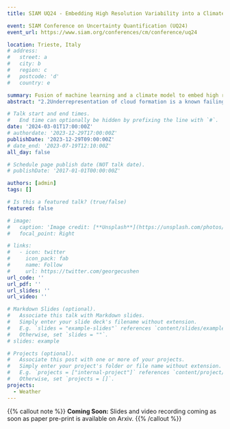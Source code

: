 ```yaml
---
title: SIAM UQ24 - Embedding High Resolution Variability into a Climate Simulation

event: SIAM Conference on Uncertainty Quantification (UQ24)
event_url: https://www.siam.org/conferences/cm/conference/uq24

location: Trieste, Italy
# address:
#   street: a
#   city: b
#   region: c
#   postcode: 'd'
#   country: e

summary: Fusion of machine learning and a climate model to embed high resolution variability into a coarse resolution climate simulation.
abstract: "2.2Underrepresentation of cloud formation is a known failing in current Climate simulations. This is due to the coarse grid resolution which is required due to the computational constraint of integrating over long time scales but does not permit the underlying cloud generating physical processes. This work employs a multi-output Gaussian Process (MOGP) trained on high resolution Unified Model (UM) runs and predicts the variability of temperature and specific humidity fields. A proof of concept study has been carried out where a trained MOGP model is coupled in-situ with a simplified Atmospheric General Circulation Model (AGCM) named SPEEDY. The temperature and specific humidity profiles of the SPEEDY model outputs are perturbed at each timestep according to the predicted high resolution informed variability. 10-year forecasts are generated for both default SPEEDY and fused SPEEDY models and output fields compared ensuring fused predictions remain representative of Earth's atmosphere. Some changes in the precipitation, outgoing longwave and shortwave radiation patterns are observed indicating modelling improvements in the complex region surrounding India and the Indian sea."

# Talk start and end times.
#   End time can optionally be hidden by prefixing the line with `#`.
date: '2024-03-01T17:00:00Z'
# authordate: '2023-12-29T17:00:00Z'
publishDate: '2023-12-29T09:00:00Z'
# date_end: '2023-07-19T12:10:00Z'
all_day: false

# Schedule page publish date (NOT talk date).
# publishDate: '2017-01-01T00:00:00Z'

authors: [admin]
tags: []

# Is this a featured talk? (true/false)
featured: false

# image:
#   caption: 'Image credit: [**Unsplash**](https://unsplash.com/photos/bzdhc5b3Bxs)'
#   focal_point: Right

# links:
#   - icon: twitter 
#     icon_pack: fab
#     name: Follow
#     url: https://twitter.com/georgecushen
url_code: ''
url_pdf: ''
url_slides: ''
url_video: ''

# Markdown Slides (optional).
#   Associate this talk with Markdown slides.
#   Simply enter your slide deck's filename without extension.
#   E.g. `slides = "example-slides"` references `content/slides/example-slides.md`.
#   Otherwise, set `slides = ""`.
# slides: example

# Projects (optional).
#   Associate this post with one or more of your projects.
#   Simply enter your project's folder or file name without extension.
#   E.g. `projects = ["internal-project"]` references `content/project/deep-learning/index.md`.
#   Otherwise, set `projects = []`.
projects:
  - Weather
---
```


{{% callout note %}}
**Coming Soon:** Slides and video recording coming as soon as paper pre-print is available on Arxiv.
{{% /callout %}}

<!-- Slides can be added in a few ways:

- **Create** slides using Wowchemy's [_Slides_](https://wowchemy.com/docs/managing-content/#create-slides) feature and link using `slides` parameter in the front matter of the talk file
- **Upload** an existing slide deck to `static/` and link using `url_slides` parameter in the front matter of the talk file
- **Embed** your slides (e.g. Google Slides) or presentation video on this page using [shortcodes](https://wowchemy.com/docs/writing-markdown-latex/).

Further event details, including [page elements](https://wowchemy.com/docs/writing-markdown-latex/) such as image galleries, can be added to the body of this page. -->